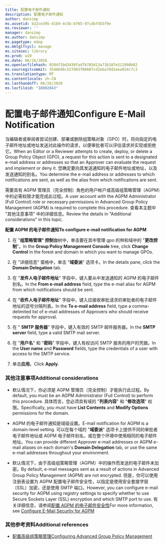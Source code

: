 ```yaml
---
title: 配置电子邮件通知
description: 配置电子邮件通知
author: dansimp
ms.assetid: b32ce395-d1b9-4c5b-b765-97cdbf455f9e
ms.reviewer: ''
manager: dansimp
ms.author: dansimp
ms.pagetype: mdop
ms.mktglfcycl: manage
ms.sitesec: library
ms.prod: w10
ms.date: 06/16/2016
ms.openlocfilehash: 0204f2bd3430fa47b785d13a73b107e311990b82
ms.sourcegitcommit: 354664bc527d93f80687cd2eba70d1eea024c7c3
ms.translationtype: MT
ms.contentlocale: zh-CN
ms.lasthandoff: 06/26/2020
ms.locfileid: "10802043"
---
```

# <span data-ttu-id="af339-103">配置电子邮件通知</span><span class="sxs-lookup"><span data-stu-id="af339-103">Configure E-Mail Notification</span></span>


<span data-ttu-id="af339-104">当编辑者或审阅者尝试创建、部署或删除组策略对象（GPO）时，将向指定的电子邮件地址或地址发送对此操作的请求，以便审批者可以评估请求并实现或拒绝它。</span><span class="sxs-lookup"><span data-stu-id="af339-104">When an Editor or a Reviewer attempts to create, deploy, or delete a Group Policy Object (GPO), a request for this action is sent to a designated e-mail address or addresses so that an Approver can evaluate the request and implement or deny it.</span></span> <span data-ttu-id="af339-105">您确定要向其发送通知的电子邮件地址或地址，以及发送通知的别名。</span><span class="sxs-lookup"><span data-stu-id="af339-105">You determine the e-mail address or addresses to which notifications are sent, as well as the alias from which notifications are sent.</span></span>

<span data-ttu-id="af339-106">需要具有 AGPM 管理员（完全控制）角色的用户帐户或高级组策略管理（AGPM）中的必需权限才能完成此过程。</span><span class="sxs-lookup"><span data-stu-id="af339-106">A user account with the AGPM Administrator (Full Control) role or necessary permissions in Advanced Group Policy Management (AGPM) is required to complete this procedure.</span></span> <span data-ttu-id="af339-107">查看本主题中 "其他注意事项" 中的详细信息。</span><span class="sxs-lookup"><span data-stu-id="af339-107">Review the details in "Additional considerations" in this topic.</span></span>

**<span data-ttu-id="af339-108">配置 AGPM 的电子邮件通知</span><span class="sxs-lookup"><span data-stu-id="af339-108">To configure e-mail notification for AGPM</span></span>**

1.  <span data-ttu-id="af339-109">在 "**组策略管理" 控制台**树中，单击要在其中管理 gpo 的林和域中的 "**更改控制**"。</span><span class="sxs-lookup"><span data-stu-id="af339-109">In the **Group Policy Management Console** tree, click **Change Control** in the forest and domain in which you want to manage GPOs.</span></span>

2.  <span data-ttu-id="af339-110">在 "详细信息" 窗格中，单击 "**域委派**" 选项卡。</span><span class="sxs-lookup"><span data-stu-id="af339-110">In the details pane, click the **Domain Delegation** tab.</span></span>

3.  <span data-ttu-id="af339-111">在 "**发件人电子邮件地址**" 字段中，键入要从中发送通知的 AGPM 的电子邮件别名。</span><span class="sxs-lookup"><span data-stu-id="af339-111">In the **From e-mail address** field, type the e-mail alias for AGPM from which notifications should be sent.</span></span>

4.  <span data-ttu-id="af339-112">在 "**收件人电子邮件地址**" 字段中，键入应接收审批请求的审批者的电子邮件地址的逗号分隔列表。</span><span class="sxs-lookup"><span data-stu-id="af339-112">In the **To e-mail address** field, type a comma-delimited list of e-mail addresses of Approvers who should receive requests for approval.</span></span>

5.  <span data-ttu-id="af339-113">在 " **SMTP 服务器**" 字段中，键入有效的 SMTP 邮件服务器。</span><span class="sxs-lookup"><span data-stu-id="af339-113">In the **SMTP server** field, type a valid SMTP mail server.</span></span>

6.  <span data-ttu-id="af339-114">在 "**用户名**" 和 "**密码**" 字段中，键入有权访问 SMTP 服务的用户的凭据。</span><span class="sxs-lookup"><span data-stu-id="af339-114">In the **User name** and **Password** fields, type the credentials of a user with access to the SMTP service.</span></span>

7.  <span data-ttu-id="af339-115">单击**应用**。</span><span class="sxs-lookup"><span data-stu-id="af339-115">Click **Apply**.</span></span>

### <span data-ttu-id="af339-116">其他注意事项</span><span class="sxs-lookup"><span data-stu-id="af339-116">Additional considerations</span></span>

-   <span data-ttu-id="af339-117">默认情况下，你必须是 AGPM 管理员（完全控制）才能执行此过程。</span><span class="sxs-lookup"><span data-stu-id="af339-117">By default, you must be an AGPM Administrator (Full Control) to perform this procedure.</span></span> <span data-ttu-id="af339-118">具体而言，您必须具有域的 "**列表内容**" 和 "**修改选项**" 权限。</span><span class="sxs-lookup"><span data-stu-id="af339-118">Specifically, you must have **List Contents** and **Modify Options** permissions for the domain.</span></span>

-   <span data-ttu-id="af339-119">AGPM 的电子邮件通知是域级设置。</span><span class="sxs-lookup"><span data-stu-id="af339-119">E-mail notification for AGPM is a domain-level setting.</span></span> <span data-ttu-id="af339-120">可以在每个域的 "**域委派**" 选项卡上提供不同的审批者电子邮件地址或 AGPM 电子邮件别名，或在整个环境中使用相同的电子邮件地址。</span><span class="sxs-lookup"><span data-stu-id="af339-120">You can provide different Approver e-mail addresses or AGPM e-mail aliases on each domain's **Domain Delegation** tab, or use the same e-mail addresses throughout your environment.</span></span>

-   <span data-ttu-id="af339-121">默认情况下，由于高级组策略管理（AGPM）中的操作而发送的电子邮件未加密。</span><span class="sxs-lookup"><span data-stu-id="af339-121">By default, e-mail messages sent as a result of actions in Advanced Group Policy Management (AGPM) are not encrypted.</span></span> <span data-ttu-id="af339-122">但是，你可以使用注册表设置为 AGPM 配置电子邮件安全性，以指定是使用安全套接字层（SSL）加密，还是使用 SMTP 端口。</span><span class="sxs-lookup"><span data-stu-id="af339-122">However, you can configure e-mail security for AGPM using registry settings to specify whether to use Secure Sockets Layer (SSL) encryption and which SMTP port to use.</span></span> <span data-ttu-id="af339-123">有关详细信息，请参阅[配置 AGPM 的电子邮件安全性](configure-e-mail-security-for-agpm-agpm30ops.md)</span><span class="sxs-lookup"><span data-stu-id="af339-123">For more information, see [Configure E-Mail Security for AGPM](configure-e-mail-security-for-agpm-agpm30ops.md)</span></span>

### <span data-ttu-id="af339-124">其他参考资料</span><span class="sxs-lookup"><span data-stu-id="af339-124">Additional references</span></span>

-   [<span data-ttu-id="af339-125">配置高级组策略管理</span><span class="sxs-lookup"><span data-stu-id="af339-125">Configuring Advanced Group Policy Management</span></span>](configuring-advanced-group-policy-management.md)

 

 





